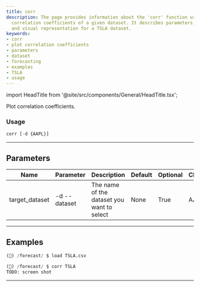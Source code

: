 ```yaml
---
title: corr
description: The page provides information about the 'corr' function used to plot
  correlation coefficients of a given dataset. It describes parameters, usage examples
  and visual representation for a TSLA dataset.
keywords:
- corr
- plot correlation coefficients
- parameters
- dataset
- forecasting
- examples
- TSLA
- usage
---
```


import HeadTitle from '@site/src/components/General/HeadTitle.tsx';

<HeadTitle title="forecast /corr - Reference | OpenBB Terminal Docs" />

Plot correlation coefficients.

### Usage

```python wordwrap
corr [-d {AAPL}]
```

---

## Parameters

| Name | Parameter | Description | Default | Optional | Choices |
| ---- | --------- | ----------- | ------- | -------- | ------- |
| target_dataset | -d  --dataset | The name of the dataset you want to select | None | True | AAPL |


---

## Examples

```python
(🦋) /forecast/ $ load TSLA.csv

(🦋) /forecast/ $ corr TSLA
TODO: screen shot
```
---
